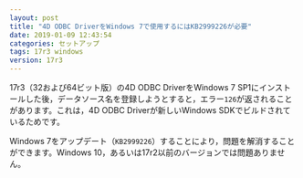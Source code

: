 ```yaml
---
layout: post
title: "4D ODBC DriverをWindows 7で使用するにはKB2999226が必要"
date: 2019-01-09 12:43:54
categories: セットアップ
tags: 17r3 windows
version: 17r3
---
```


17r3（32および64ビット版）の4D ODBC DriverをWindows 7 SP1にインストールした後，データソース名を登録しようとすると，エラー``126``が返されることがあります。これは，4D ODBC Driverが新しいWindows SDKでビルドされているためです。

Windows 7をアップデート（``KB2999226``）することにより，問題を解消することができます。Windows 10，あるいは17r2以前のバージョンでは問題ありません。
